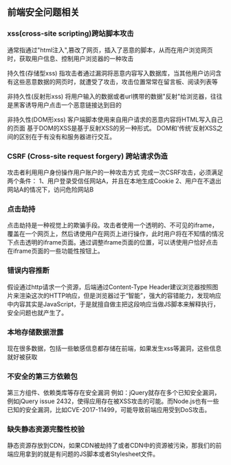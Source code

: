 ## 前端安全问题相关

### xss(cross-site scripting)跨站脚本攻击

通常指通过"html注入",篡改了网页，插入了恶意的脚本，从而在用户浏览网页时，获取用户信息、控制用户浏览器的一种攻击

持久性(存储型xss)
指攻击者通过漏洞将恶意内容写入数据库，当其他用户访问含有这些恶意数据的网页时，就遭受了攻击，攻击位置常常在留言板、阅读列表等

非持久性(反射形xss)
将用户输入的数据或者url携带的数据"反射"给浏览器，往往是黑客诱导用户点击一个恶意链接达到目的

非持久性(DOM形xss)
客户端脚本使用来自用户请求的恶意内容将HTML写入自己的页面 基于DOM的XSS是基于反射XSS的另一种形式。 DOM和'传统'反射XSS之间的区别在于有没有和服务器进行交互。

### CSRF (Cross-site request forgery) 跨站请求伪造

攻击者利用用户身份操作用户账户的一种攻击方式 完成一次CSRF攻击，必须满足两个条件： 1、用户登录受信任网站A，并且在本地生成Cookie 2、用户在不退出网站A的情况下，访问危险网站B

### 点击劫持

点击劫持是一种视觉上的欺骗手段。攻击者使用一个透明的、不可见的iframe，覆盖在一个网页上，然后诱使用户在网页上进行操作，此时用户将在不知情的情况下点击透明的iframe页面。通过调整iframe页面的位置，可以诱使用户恰好点击在iframe页面的一些功能性按钮上。

### 错误内容推断

假设通过http请求一个资源，后端通过Content-Type Header建议浏览器按照图片来渲染这次的HTTP响应，但是浏览器过于“智能”，强大的容错能力，发现响应中内容其实是JavaScript，于是就擅自做主把这段响应当做JS脚本来解释执行，安全问题也就产生了。

### 本地存储数据泄露

现在很多数据，包括一些敏感信息都存储在前端，如果发生xss等漏洞，这些信息就好被获取

### 不安全的第三方依赖包

第三方组件、依赖类库等存在安全漏洞 例如：jQuery就存在多个已知安全漏洞，例如jQuery issue 2432，使得应用存在被XSS攻击的可能。而Node.js也有一些已知的安全漏洞，比如CVE-2017-11499，可能导致前端应用受到DoS攻击。

### 缺失静态资源完整性校验

静态资源存放到CDN，如果CDN被劫持了或者CDN中的资源被污染，那我们的前端应用拿到的就是有问题的JS脚本或者Stylesheet文件。
